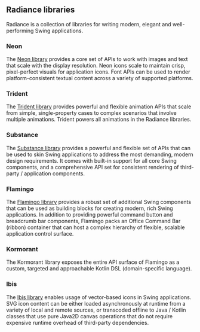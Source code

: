 ## Radiance libraries

Radiance is a collection of libraries for writing modern, elegant and well-performing Swing applications.

### Neon

The [Neon library](docs/neon/neon.md) provides a core set of APIs to work with images and text that scale with the display resolution. Neon icons scale to maintain crisp, pixel-perfect visuals for application icons. Font APIs can be used to render platform-consistent textual content across a variety of supported platforms.

### Trident

The [Trident library](docs/trident/trident.md) provides powerful and flexible animation APIs that scale from simple, single-property cases to complex scenarios that involve multiple animations. Trident powers all animations in the Radiance libraries.

### Substance

The [Substance library](docs/substance/substance.md) provides a powerful and flexible set of APIs that can be used to skin Swing applications to address the most demanding, modern design requirements. It comes with built-in support for all core Swing components, and a comprehensive API set for consistent rendering of third-party / application components.

### Flamingo

The [Flamingo library](docs/flamingo/flamingo.md) provides a robust set of additional Swing components that can be used as building blocks for creating modern, rich Swing applications. In addition to providing powerful command button and breadcrumb bar components, Flamingo packs an Office Command Bar (ribbon) container that can host a complex hierarchy of flexible, scalable application control surface.

### Kormorant

The Kormorant library exposes the entire API surface of Flamingo as a custom, targeted and approachable Kotlin DSL (domain-specific language).


### Ibis

The [Ibis library](docs/ibis/ibis.md) enables usage of vector-based icons in Swing applications. SVG icon content can be either loaded asynchronously at runtime from a variety of local and remote sources, or transcoded offline to Java / Kotlin classes that use pure Java2D canvas operations that do not require expensive runtime overhead of third-party dependencies.
